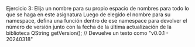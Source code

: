 Ejercicio 3:
Elija un nombre para su propio espacio de nombres para todo lo que se haga en este asignatura
Luego de elegido el nombre para su namespace, defina una función dentro de ese namespace para devolver el número de versión junto con la fecha de la última actualización de la biblioteca
QString getVersion();  // Devuelve un texto como "v0.0.1 - 20240318"
